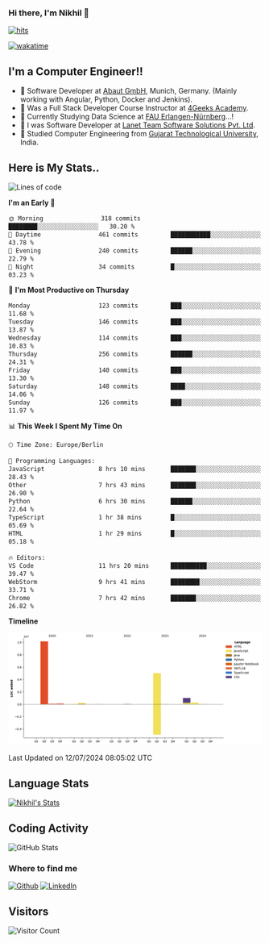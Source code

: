 ### Hi there, I'm Nikhil 👋

[![hits](https://hits.sh/github.com/silentsoft/hits.svg?color=2311cc)](https://hits.sh/github.com/silentsoft/hits/)

[![wakatime](https://wakatime.com/badge/user/369b6a3a-7953-4ff9-b7c7-be53d0a7ccc6.svg?style=for-the-badge)](https://wakatime.com/@369b6a3a-7953-4ff9-b7c7-be53d0a7ccc6)

## I'm a  Computer Engineer!!

- 🌱 Software Developer at [Abaut GmbH](https://www.abaut.de/), Munich, Germany. (Mainly working with Angular, Python, Docker and Jenkins).
- 🌱 Was a Full Stack Developer Course Instructor at [4Geeks Academy](https://4geeks.com/).
- 🌱 Currently Studying Data Science at [FAU Erlangen-Nürnberg](https://www.fau.de/)...!
- 🌱 I was Software Developer at [Lanet Team Software Solutions Pvt. Ltd](https://lanetteam.com/).
- 🌱 Studied Computer Engineering from [Gujarat Technological University](https://www.gtu.ac.in/), India.

<h2>Here is My Stats..</h2>

<!--START_SECTION:waka-->
![Lines of code](https://img.shields.io/badge/From%20Hello%20World%20I%27ve%20Written-16.8%20million%20lines%20of%20code-blue)

**I'm an Early 🐤** 

```text
🌞 Morning                318 commits         ████████░░░░░░░░░░░░░░░░░   30.20 % 
🌆 Daytime                461 commits         ███████████░░░░░░░░░░░░░░   43.78 % 
🌃 Evening                240 commits         ██████░░░░░░░░░░░░░░░░░░░   22.79 % 
🌙 Night                  34 commits          █░░░░░░░░░░░░░░░░░░░░░░░░   03.23 % 
```
📅 **I'm Most Productive on Thursday** 

```text
Monday                   123 commits         ███░░░░░░░░░░░░░░░░░░░░░░   11.68 % 
Tuesday                  146 commits         ███░░░░░░░░░░░░░░░░░░░░░░   13.87 % 
Wednesday                114 commits         ███░░░░░░░░░░░░░░░░░░░░░░   10.83 % 
Thursday                 256 commits         ██████░░░░░░░░░░░░░░░░░░░   24.31 % 
Friday                   140 commits         ███░░░░░░░░░░░░░░░░░░░░░░   13.30 % 
Saturday                 148 commits         ████░░░░░░░░░░░░░░░░░░░░░   14.06 % 
Sunday                   126 commits         ███░░░░░░░░░░░░░░░░░░░░░░   11.97 % 
```


📊 **This Week I Spent My Time On** 

```text
🕑︎ Time Zone: Europe/Berlin

💬 Programming Languages: 
JavaScript               8 hrs 10 mins       ███████░░░░░░░░░░░░░░░░░░   28.43 % 
Other                    7 hrs 43 mins       ███████░░░░░░░░░░░░░░░░░░   26.90 % 
Python                   6 hrs 30 mins       ██████░░░░░░░░░░░░░░░░░░░   22.64 % 
TypeScript               1 hr 38 mins        █░░░░░░░░░░░░░░░░░░░░░░░░   05.69 % 
HTML                     1 hr 29 mins        █░░░░░░░░░░░░░░░░░░░░░░░░   05.18 % 

🔥 Editors: 
VS Code                  11 hrs 20 mins      ██████████░░░░░░░░░░░░░░░   39.47 % 
WebStorm                 9 hrs 41 mins       ████████░░░░░░░░░░░░░░░░░   33.71 % 
Chrome                   7 hrs 42 mins       ███████░░░░░░░░░░░░░░░░░░   26.82 % 
```

**Timeline**

![Lines of Code chart](https://raw.githubusercontent.com/nikhilmaguwala/nikhilmaguwala/main/assets/bar_graph.png)


 Last Updated on 12/07/2024 08:05:02 UTC
<!--END_SECTION:waka-->

<h2>Language Stats</h2>

[![Nikhil's Stats](https://github-readme-stats.vercel.app/api/wakatime?username=nikhilmaguwala&layout=compact&title=Stats)](https://github.com/nikhilmaguwala)


<h2>Coding Activity</h2>

<p><img src="https://wakatime.com/share/@nikhilmaguwala/7dd532b8-3e5e-4c26-8c46-68cc27712a92.svg" alt="GitHub Stats"></p>

<h3>Where to find me</h3>
<p>
    <a href="https://github.com/nikhilmaguwala" target="_blank"><img alt="Github" src="https://img.shields.io/badge/GitHub-%2312100E.svg?&style=for-the-badge&logo=Github&logoColor=white" /></a>
    <a href="https://www.linkedin.com/in/nikhil-maguwala" target="_blank"><img alt="LinkedIn" src="https://img.shields.io/badge/linkedin-%230077B5.svg?&style=for-the-badge&logo=linkedin&logoColor=white" /></a> 
</p>


<h2>Visitors</h2>

![Visitor Count](https://profile-counter.glitch.me/nikhilmaguwala/count.svg)

[website]: https://nikhilmaguwala.github.io/
[instagram]: https://www.instagram.com/nikhil_maguwala/
[linkedin]: https://www.linkedin.com/in/nikhil-maguwala/

